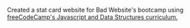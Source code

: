 Created a stat card website for Bad Website's bootcamp using [freeCodeCamp's Javascript and Data Structures curriculum.
](https://www.freecodecamp.org/learn/javascript-algorithms-and-data-structures-v8/learn-modern-javascript-methods-by-building-football-team-cards/step-1)
